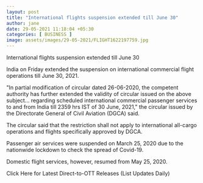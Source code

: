 ```yaml
---
layout: post
title: "International flights suspension extended till June 30"
author: jane 
date: 29-05-2021 11:18:04 +05:30 
categories: [ BUSINESS ] 
image: assets/images/29-05-2021/FLIGHT1622197759.jpg
---
```

International flights suspension extended till June 30

India on Friday extended the suspension on international commercial flight operations till June 30, 2021.

"In partial modification of circular dated 26-06-2020, the competent authority has further extended the validity of circular issued on the above subject... regarding scheduled international commercial passenger services to and from India till 2359 hrs IST of 30 June, 2021," the circular issued by the Directorate General of Civil Aviation (DGCA) said.

The circular said that the restriction shall not apply to international all-cargo operations and flights specifically approved by DGCA.

Passenger air services were suspended on March 25, 2020 due to the nationwide lockdown to check the spread of Covid-19.

Domestic flight services, however, resumed from May 25, 2020.

Click Here for Latest Direct-to-OTT Releases (List Updates Daily)